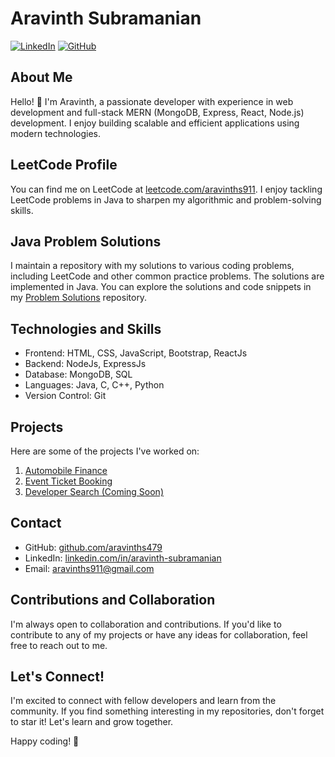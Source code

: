 # Aravinth Subramanian

[![LinkedIn](https://img.shields.io/badge/LinkedIn-AravinthSubramanian-blue?style=flat-square&logo=linkedin)](https://www.linkedin.com/in/aravinth-subramanian/)
[![GitHub](https://img.shields.io/badge/GitHub-aravinths479-black?style=flat-square&logo=github)](https://github.com/aravinths479)

## About Me

Hello! 👋 I'm Aravinth, a passionate developer with experience in web development and full-stack MERN (MongoDB, Express, React, Node.js) development. I enjoy building scalable and efficient applications using modern technologies.

## LeetCode Profile

You can find me on LeetCode at [leetcode.com/aravinths911](https://leetcode.com/aravinths911). I enjoy tackling LeetCode problems in Java to sharpen my algorithmic and problem-solving skills.

## Java Problem Solutions

I maintain a repository with my solutions to various coding problems, including LeetCode and other common practice problems. The solutions are implemented in Java. You can explore the solutions and code snippets in my [Problem Solutions](https://github.com/aravinths479/coding-Java) repository.

## Technologies and Skills

- Frontend: HTML, CSS, JavaScript, Bootstrap, ReactJs
- Backend: NodeJs, ExpressJs
- Database: MongoDB, SQL
- Languages: Java, C, C++, Python
- Version Control: Git


## Projects

Here are some of the projects I've worked on:

1. [Automobile Finance](https://github.com/aravinths479/AutoMobileFinance-2)
2. [Event Ticket Booking](https://github.com/aravinths479/Event-Ticket-Booking)
3. [Developer Search (Coming Soon)](https://github.com/aravinths479/Developer-Search)

## Contact

- GitHub: [github.com/aravinths479](https://github.com/aravinths479)
- LinkedIn: [linkedin.com/in/aravinth-subramanian](https://www.linkedin.com/in/aravinth-subramanian/)
- Email: aravinths911@gmail.com

## Contributions and Collaboration

I'm always open to collaboration and contributions. If you'd like to contribute to any of my projects or have any ideas for collaboration, feel free to reach out to me.

## Let's Connect!

I'm excited to connect with fellow developers and learn from the community. If you find something interesting in my repositories, don't forget to star it! Let's learn and grow together.

Happy coding! 🚀
